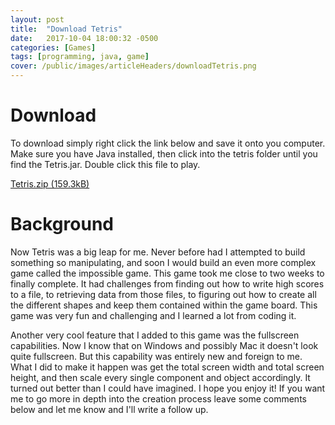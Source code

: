 ```yaml
---
layout: post
title:  "Download Tetris"
date:   2017-10-04 18:00:32 -0500
categories: [Games]
tags: [programming, java, game]
cover: /public/images/articleHeaders/downloadTetris.png
---
```


Download
========

To download simply right click the link below and save it onto you computer. Make sure you have Java installed, then click into the tetris folder until you find the Tetris.jar. Double click this file to play.

[Tetris.zip (159.3kB)][1]

Background
==========

Now Tetris was a big leap for me. Never before had I attempted to build something so manipulating, and soon I would build an even more complex game called the impossible game. This game took me close to two weeks to finally complete. It had challenges from finding out how to write high scores to a file, to retrieving data from those files, to figuring out how to create all the different shapes and keep them contained within the game board. This game was very fun and challenging and I learned a lot from coding it.

Another very cool feature that I added to this game was the fullscreen capabilities. Now I know that on Windows and possibly Mac it doesn't look quite fullscreen. But this capability was entirely new and foreign to me. What I did to make it happen was get the total screen width and total screen height, and then scale every single component and object accordingly. It turned out better than I could have imagined. I hope you enjoy it! If you want me to go more in depth into the creation process leave some comments below and let me know and I'll write a follow up.

[1]: https://github.com/ambrosiogabe/ambrosiogabe.github.io/releases/download/Tetris/Tetris.zip

